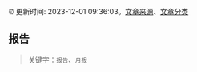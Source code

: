 :alarm_clock: 更新时间: 2023-12-01 09:36:03。[文章来源](/README.md)、[文章分类](/TAGS.md)

## 报告


> 关键字：`报告`、`月报`



